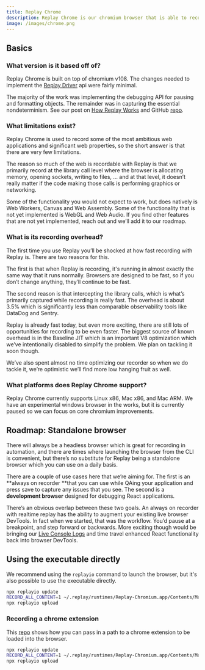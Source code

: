 ```yaml
---
title: Replay Chrome
description: Replay Chrome is our chromium browser that is able to record and deterministically replay in the cloud.
image: /images/chrome.png
---
```


## Basics

### What version is it based off of?

Replay Chrome is built on top of chromium v108. The changes needed to implement the [Replay Driver](https://static.replay.io/driver/) api were fairly minimal.

The majority of the work was implementing the debugging API for pausing and formatting objects. The remainder was in capturing the essential nondeterminism. See our post on [How Replay Works](https://blog.replay.io/how-replay-works) and GitHub [repo](https://github.com/replayio/chromium).

### What limitations exist?

Replay Chrome is used to record some of the most ambitious web applications and significant web properties, so the short answer is that there are very few limitations.

The reason so much of the web is recordable with Replay is that we primarily record at the library call level where the browser is allocating memory, opening sockets, writing to files, … and at that level, it doesn’t really matter if the code making those calls is performing graphics or networking.

Some of the functionality you would not expect to work, but does natively is Web Workers, Canvas and Web Assembly. Some of the functionality that is not yet implemented is WebGL and Web Audio. If you find other features that are not yet implemented, reach out and we’ll add it to our roadmap.

### What is its recording overhead?

The first time you use Replay you’ll be shocked at how fast recording with Replay is. There are two reasons for this.

The first is that when Replay is recording, it's running in almost exactly the same way that it runs normally. Browsers are designed to be fast, so if you don’t change anything, they’ll continue to be fast.

The second reason is that intercepting the library calls, which is what’s primarily captured while recording is really fast. The overhead is about 3.5% which is significantly less than comparable observability tools like DataDog and Sentry.

Replay is already fast today, but even more exciting, there are still lots of opportunities for recording to be even faster. The biggest source of known overhead is in the Baseline JIT which is an important V8 optimization which we’ve intentionally disabled to simplify the problem. We plan on tackling it soon though.

We’ve also spent almost no time optimizing our recorder so when we do tackle it, we’re optimistic we’ll find more low hanging fruit as well.

### What platforms does Replay Chrome support?

Replay Chrome currently supports Linux x86, Mac x86, and Mac ARM. We have an experimental windows browser in the works, but it is currently paused so we can focus on core chromium improvements.

## Roadmap: Standalone browser

There will always be a headless browser which is great for recording in automation, and there are times where launching the browser from the CLI is convenient, but there’s no substitute for Replay being a standalone browser which you can use on a daily basis.

There are a couple of use cases here that we’re aiming for. The first is an **always on recorder **that you can use while QAing your application and press save to capture any issues that you see. The second is a **development browser** designed for debugging React applications.

There’s an obvious overlap between these two goals. An always on recorder with realtime replay has the ability to augment your existing live browser DevTools. In fact when we started, that was the workflow. You’d pause at a breakpoint, and step forward or backwards. More exciting though would be bringing our [Live Console Logs](/basics/replay-devtools/time-travel-devtools/live-console-logs) and time travel enhanced React functionality back into browser DevTools.

## Using the executable directly

We recommend using the `replayio` command to launch the browser, but it's also possible to use the executable directly.

```sh
npx replayio update
RECORD_ALL_CONTENT=1 ~/.replay/runtimes/Replay-Chromium.app/Contents/MacOS/Chromium
npx replayio upload
```

### Recording a chrome extension

This [repo](https://github.com/replayio-public/chrome-extension-example) shows how you can pass in a path to a chrome extension to be loaded into the browser.

```sh
npx replayio update
RECORD_ALL_CONTENT=1 ~/.replay/runtimes/Replay-Chromium.app/Contents/MacOS/Chromium --load-extension=./extension
npx replayio upload
```
